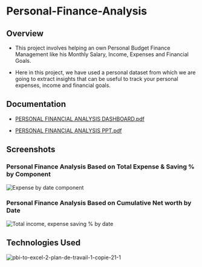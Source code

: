 # Personal-Finance-Analysis




## Overview

 - This project involves helping an own Personal Budget Finance Management like his Monthly Salary, Income, Expenses and Financial Goals. 

 - Here in this project, we have used a personal dataset from which we are going to extract insights that can be useful to track your personal expenses, income and financial goals.

 


## Documentation
 - [PERSONAL FINANCIAL ANALYSIS  DASHBOARD.pdf](https://github.com/Tank619/Personal-Finance-Analysis/files/11145060/PERSONAL.FINANCIAL.ANALYSIS.DASHBOARD.pdf)

 
 - [PERSONAL FINANCIAL ANALYSIS  PPT.pdf](https://github.com/Tank619/Personal-Finance-Analysis/files/11145061/PERSONAL.FINANCIAL.ANALYSIS.PPT.pdf)








## Screenshots
### Personal Finance Analysis Based on Total Expense & Saving % by Component
![Expense by date   component](https://user-images.githubusercontent.com/71078584/229698274-294f258a-3fd4-4bd3-b5a4-765e1f8559ea.gif)


### Personal Finance Analysis Based on Cumulative Net worth by Date
![Total income, expense   saving % by date](https://user-images.githubusercontent.com/71078584/229698580-d24431de-46f3-4d67-8d32-b613b270fdd5.gif)




## Technologies Used
![pbi-to-excel-2-plan-de-travail-1-copie-21-1](https://user-images.githubusercontent.com/71078584/229275014-bbb9fb64-d230-4b7b-ae7a-c141878110b7.png)
